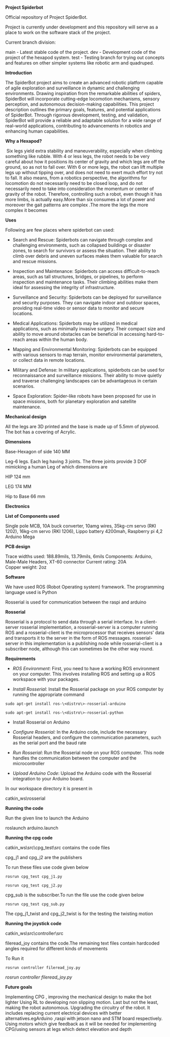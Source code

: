 **Project Spiderbot**

Official repository of Project SpiderBot.

Project is currently under development and this repository will serve as
a place to work on the software stack of the project.

Current branch division:

main - Latest stable code of the project. dev - Development code of the
project of the hexapod system. test - Testing branch for trying out
concepts and features on other simpler systems like robotic arm and
quadruped.

**Introduction**

The SpiderBot project aims to create an advanced robotic platform
capable of agile exploration and surveillance in dynamic and challenging
environments. Drawing inspiration from the remarkable abilities of
spiders, SpiderBot will incorporate cutting-edge locomotion mechanisms,
sensory perception, and autonomous decision-making capabilities. This
project description outlines the primary goals, features, and potential
applications of SpiderBot. Through rigorous development, testing, and
validation, SpiderBot will provide a reliable and adaptable solution for
a wide range of real-world applications, contributing to advancements in
robotics and enhancing human capabilities.

**Why a Hexapod?**

 Six legs yield extra stability and maneuverability, especially when
climbing something like rubble. With 4 or less legs, the robot needs to
be very careful about how it positions its center of gravity and which
legs are off the ground, so as not to fall over. With 6 or more legs,
the robot can lift multiple legs up without tipping over, and does not
need to exert much effort try not to fall. It also means, from a
robotics perspective, the algorithms for locomotion do not necessarily
need to be closed loop, and do not necessarily need to take into
consideration the momentum or center of gravity of the robot. Therefore,
controlling such a robot, even though it has more limbs, is actually
easy.More than six consumes a lot of power and moreover the gait
patterns are complex .The more the legs the more complex it becomes

**Uses**

Following are few places where spiderbot can used:

-   Search and Rescue: Spiderbots can navigate through complex and
    challenging environments, such as collapsed buildings or disaster
    zones, to search for survivors or assess the situation. Their
    ability to climb over debris and uneven surfaces makes them valuable
    for search and rescue missions.

-   Inspection and Maintenance: Spiderbots can access difficult-to-reach
    areas, such as tall structures, bridges, or pipelines, to perform
    inspection and maintenance tasks. Their climbing abilities make them
    ideal for assessing the integrity of infrastructure.

-   Surveillance and Security: Spiderbots can be deployed for
    surveillance and security purposes. They can navigate indoor and
    outdoor spaces, providing real-time video or sensor data to monitor
    and secure locations.

-   Medical Applications: Spiderbots may be utilized in medical
    applications, such as minimally invasive surgery. Their compact size
    and ability to move around obstacles can be beneficial in accessing
    hard-to-reach areas within the human body.

-   Mapping and Environmental Monitoring: Spiderbots can be equipped
    with various sensors to map terrain, monitor environmental
    parameters, or collect data in remote locations.

-   Military and Defense: In military applications, spiderbots can be
    used for reconnaissance and surveillance missions. Their ability to
    move quietly and traverse challenging landscapes can be advantageous
    in certain scenarios.

-   Space Exploration: Spider-like robots have been proposed for use in
    space missions, both for planetary exploration and satellite
    maintenance.

**Mechanical design**

All the legs are 3D printed and the base is made up of 5.5mm of plywood.
The bot has a covering of Acrylic.

**Dimensions**

Base-Hexagon of side 140 MM

Leg-6 legs. Each leg having 3 joints. The three joints provide 3 DOF
mimicking a human Leg of which dimensions are

HIP 124 mm

LEG 174 MM

Hip to Base 66 mm

**Electronics**

**List of Components used**

Single pole MCB, 10A buck converter, 10amg wires, 35kg-cm servo (RKI
1202), 16kg-cm servo (RKI 1206), Lippo battery 4200mah, Raspberry pi 4,2
Arduino Mega

**PCB design**

Trace widths used: 188.89mils, 13.79mils, 6mils Components: Arduino,
Male-Male Headers, XT-60 connector Current rating: 20A
Copper weight: 2oz

**Software**

We have used ROS (Robot Operating system) framework. The programming
language used is Python

Rosserial is used for communication between the raspi and arduino

**Rosserial**

Rosserial is a protocol to send data through a serial interface. In a
client-server rosserial implementation, a rosserial-server is a computer
running ROS and a rosserial-client is the microprocessor that receives
sensors' data and transports it to the server in the form of ROS
messages. rosserial-server in this implementation is a publishing node
while rosserial-client is a subscriber node, although this can sometimes
be the other way round.

**Requirements**

-   *ROS Environment*: First, you need to have a working ROS environment
    on your computer. This involves installing ROS and setting up a ROS
    workspace with your packages.

-   *Install Rosserial*: Install the Rosserial package on your ROS
    computer by running the appropriate command
```{=html}
sudo apt-get install ros-\<distro\>-rosserial-arduino
```
```{=html}
sudo apt-get install ros-\<distro\>-rosserial-python
```


-   Install Rosserial on Arduino

-   *Configure Rosserial:* In the Arduino code, include the necessary
    Rosserial headers, and configure the communication parameters, such
    as the serial port and the baud rate

-   *Run Rosserial*: Run the Rosserial node on your ROS computer. This
    node handles the communication between the computer and the
    microcontroller

-   *Upload Arduino Code*: Upload the Arduino code with the Rosserial
    integration to your Arduino board.

In our workspace directory it is present in

catkin_ws\\rosserial

**Running the code**

Run the given line to launch the Arduino

roslaunch arduino.launch

**Running the cpg code**

catkin_ws\\src\\cpg_test\\src contains the code files

cpg_j1 and cpg_j2 are the publishers

To run these files use code given below
```{=html}
rosrun cpg_test cpg_j1.py
```

```{=html}
rosrun cpg_test cpg_j2.py
```

cpg_sub is the subscriber.To run the file use the code given below
```{=html}
rosrun cpg_test cpg_sub.py
```

The cpg_j1_twist and cpg_j2_twist is for the testing the twisting motion

**Running the joystick code**

catkin_ws\\src\\controller\\src

fileread_joy contains the code.The remaining text files contain
hardcoded angles required for different kinds of movements

To Run it
```{=html}
rosrun controller fileread_joy.py
```
*rosrun controller fileread_joy.py*

**Future goals**

Implementing CPG , improving the mechanical design to make the bot
lighter Using RL to developing non slipping motion. Last but not the
least, making the robot autonomous. Upgrading the circuitry of the
robot. It includes replacing current electrical devices with better
alternatives.egArduino ,raspi with jetson nano and STM board
respectively. Using motors which give feedback as it will be needed for
implementing CPG/using sensors at legs which detect elevation and depth
